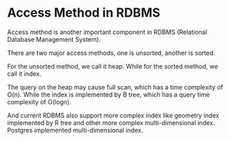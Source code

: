 # Access Method in RDBMS
Access method is another important component in RDBMS (Relational Database Management System). 

There are two major access methods, one is unsorted, another is sorted.

For the unsorted method, we call it heap. While for the sorted method, we call it index. 

The query on the heap may cause full scan, which has a time complexity of O(n). While the index is implemented by B tree, which has a query time complexity of O(logn). 

And current RDBMS also support more complex index like geometry index implemented by R tree and other more complex multi-dimensional index. Postgres implemented multi-dimensional index. 


